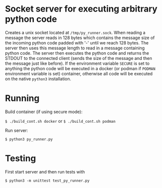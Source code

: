 # Socket server for executing arbitrary python code
Creates a unix socket located at `/tmp/py_runner.sock`. When reading a message the server reads in 128 bytes which contains the message size of the incoming python code padded with '-' until we reach 128 bytes. The server then uses this message length to read in a message containing python code. The server then executes the python code and returns the STDOUT to the connected client (sends the size of the message and then the message just like before). If the environment variable `SECURE` is set to anything the python code will be executed in a docker (or podman if `PODMAN` environment variable is set) container, otherwise all code will be executed on the native `python3` installation.

# Running

Build container (if using secure mode):

`$ ./build_cont.sh docker`
or
`$ ./build_cont.sh podman`

Run server:

`$ python3 py_runner.py`


# Testing

First start server and then run tests with

`$ python3 -m unittest test_py_runner.py`
